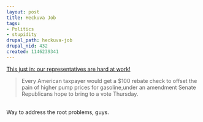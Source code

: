 ```yaml
--- 
layout: post
title: Heckuva Job
tags: 
- Politics
- stupidity
drupal_path: heckuva-job
drupal_nid: 432
created: 1146239341
---
```

<a href="http://www.cnn.com/2006/POLITICS/04/27/gas.rebate/">This just in: our representatives are hard at work!</a><br/><blockquote>Every American taxpayer would get a $100 rebate check to offset the pain of higher pump prices for gasoline,under an amendment Senate Republicans hope to bring to a vote Thursday.</blockquote><br/>Way to address the root problems, guys.
